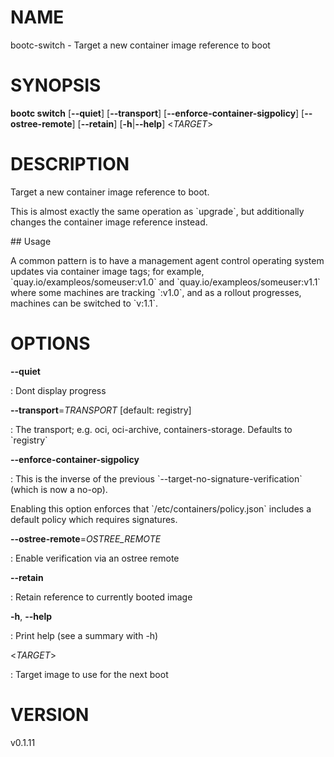 # NAME

bootc-switch - Target a new container image reference to boot

# SYNOPSIS

**bootc switch** \[**\--quiet**\] \[**\--transport**\]
\[**\--enforce-container-sigpolicy**\] \[**\--ostree-remote**\]
\[**\--retain**\] \[**-h**\|**\--help**\] \<*TARGET*\>

# DESCRIPTION

Target a new container image reference to boot.

This is almost exactly the same operation as \`upgrade\`, but
additionally changes the container image reference instead.

\## Usage

A common pattern is to have a management agent control operating system
updates via container image tags; for example,
\`quay.io/exampleos/someuser:v1.0\` and
\`quay.io/exampleos/someuser:v1.1\` where some machines are tracking
\`:v1.0\`, and as a rollout progresses, machines can be switched to
\`v:1.1\`.

# OPTIONS

**\--quiet**

:   Dont display progress

**\--transport**=*TRANSPORT* \[default: registry\]

:   The transport; e.g. oci, oci-archive, containers-storage. Defaults
    to \`registry\`

**\--enforce-container-sigpolicy**

:   This is the inverse of the previous
    \`\--target-no-signature-verification\` (which is now a no-op).

Enabling this option enforces that \`/etc/containers/policy.json\`
includes a default policy which requires signatures.

**\--ostree-remote**=*OSTREE_REMOTE*

:   Enable verification via an ostree remote

**\--retain**

:   Retain reference to currently booted image

**-h**, **\--help**

:   Print help (see a summary with -h)

\<*TARGET*\>

:   Target image to use for the next boot

# VERSION

v0.1.11
